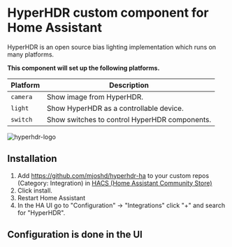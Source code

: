 <!-- [![GitHub Release][releases-shield]][releases]
[![GitHub Activity][commits-shield]][commits]
[![License][license-shield]][license]

[![hacs][hacsbadge]][hacs]
[![Project Maintenance][maintenance-shield]][user_profile]
[![BuyMeCoffee][buymecoffeebadge]][buymecoffee]

[![Discord][discord-shield]][discord]
[![Community Forum][forum-shield]][forum]

_Component to integrate with [integration_blueprint][integration_blueprint]._ -->

# HyperHDR custom component for Home Assistant
HyperHDR is an open source bias lighting implementation which runs on many platforms.

**This component will set up the following platforms.**

Platform | Description
-- | --
`camera` | Show image from HyperHDR.
`light` | Show HyperHDR as a controllable device.
`switch` | Show switches to control HyperHDR components.

![hyperhdr-logo](https://github.com/mjoshd/hyperhdr-ha/blob/master/hyperhdr-logo.png)
<!-- <img src="hyperhdr-logo.png"
    alt="HyperHDR logo"
/> -->

<!-- {% if not installed %} -->

## Installation

1. Add https://github.com/mjoshd/hyperhdr-ha to your custom repos (Category: Integration) in [HACS (Home Assistant Community Store)](https://hacs.xyz/)
1. Click install.
1. Restart Home Assistant
1. In the HA UI go to "Configuration" -> "Integrations" click "+" and search for "HyperHDR".

<!-- {% endif %} -->

## Configuration is done in the UI

<!---->

<!-- ***

[integration_blueprint]: https://github.com/custom-components/integration_blueprint
[buymecoffee]: https://www.buymeacoffee.com/ludeeus
[buymecoffeebadge]: https://img.shields.io/badge/buy%20me%20a%20coffee-donate-yellow.svg?style=for-the-badge
[commits-shield]: https://img.shields.io/github/commit-activity/y/custom-components/integration_blueprint.svg?style=for-the-badge
[commits]: https://github.com/custom-components/integration_blueprint/commits/master
[hacs]: https://hacs.xyz
[hacsbadge]: https://img.shields.io/badge/HACS-Custom-orange.svg?style=for-the-badge
[discord]: https://discord.gg/Qa5fW2R
[discord-shield]: https://img.shields.io/discord/330944238910963714.svg?style=for-the-badge
[exampleimg]: example.png
[forum-shield]: https://img.shields.io/badge/community-forum-brightgreen.svg?style=for-the-badge
[forum]: https://community.home-assistant.io/
[license]: https://github.com/custom-components/integration_blueprint/blob/main/LICENSE
[license-shield]: https://img.shields.io/github/license/custom-components/integration_blueprint.svg?style=for-the-badge
[maintenance-shield]: https://img.shields.io/badge/maintainer-Joakim%20Sørensen%20%40ludeeus-blue.svg?style=for-the-badge
[releases-shield]: https://img.shields.io/github/release/custom-components/integration_blueprint.svg?style=for-the-badge
[releases]: https://github.com/custom-components/integration_blueprint/releases
[user_profile]: https://github.com/ludeeus -->
